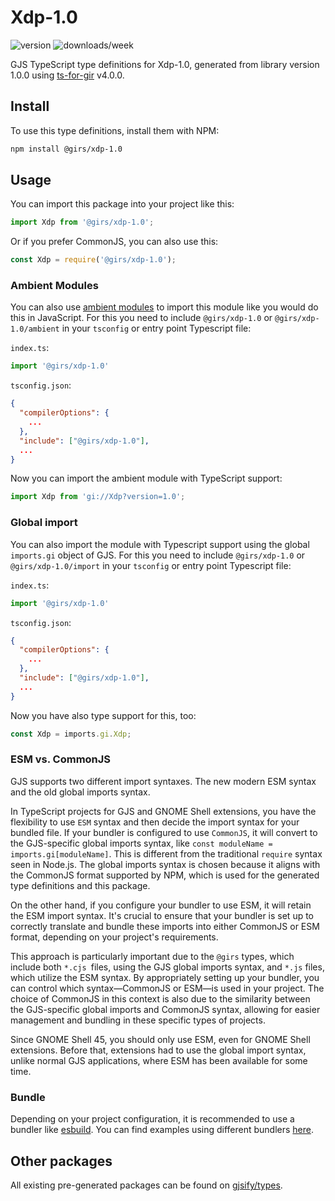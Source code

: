
# Xdp-1.0

![version](https://img.shields.io/npm/v/@girs/xdp-1.0)
![downloads/week](https://img.shields.io/npm/dw/@girs/xdp-1.0)


GJS TypeScript type definitions for Xdp-1.0, generated from library version 1.0.0 using [ts-for-gir](https://github.com/gjsify/ts-for-gir) v4.0.0.


## Install

To use this type definitions, install them with NPM:
```bash
npm install @girs/xdp-1.0
```

## Usage

You can import this package into your project like this:
```ts
import Xdp from '@girs/xdp-1.0';
```

Or if you prefer CommonJS, you can also use this:
```ts
const Xdp = require('@girs/xdp-1.0');
```

### Ambient Modules

You can also use [ambient modules](https://github.com/gjsify/ts-for-gir/tree/main/packages/cli#ambient-modules) to import this module like you would do this in JavaScript.
For this you need to include `@girs/xdp-1.0` or `@girs/xdp-1.0/ambient` in your `tsconfig` or entry point Typescript file:

`index.ts`:
```ts
import '@girs/xdp-1.0'
```

`tsconfig.json`:
```json
{
  "compilerOptions": {
    ...
  },
  "include": ["@girs/xdp-1.0"],
  ...
}
```

Now you can import the ambient module with TypeScript support: 

```ts
import Xdp from 'gi://Xdp?version=1.0';
```

### Global import

You can also import the module with Typescript support using the global `imports.gi` object of GJS.
For this you need to include `@girs/xdp-1.0` or `@girs/xdp-1.0/import` in your `tsconfig` or entry point Typescript file:

`index.ts`:
```ts
import '@girs/xdp-1.0'
```

`tsconfig.json`:
```json
{
  "compilerOptions": {
    ...
  },
  "include": ["@girs/xdp-1.0"],
  ...
}
```

Now you have also type support for this, too:

```ts
const Xdp = imports.gi.Xdp;
```


### ESM vs. CommonJS

GJS supports two different import syntaxes. The new modern ESM syntax and the old global imports syntax.

In TypeScript projects for GJS and GNOME Shell extensions, you have the flexibility to use `ESM` syntax and then decide the import syntax for your bundled file. If your bundler is configured to use `CommonJS`, it will convert to the GJS-specific global imports syntax, like `const moduleName = imports.gi[moduleName]`. This is different from the traditional `require` syntax seen in Node.js. The global imports syntax is chosen because it aligns with the CommonJS format supported by NPM, which is used for the generated type definitions and this package.

On the other hand, if you configure your bundler to use ESM, it will retain the ESM import syntax. It's crucial to ensure that your bundler is set up to correctly translate and bundle these imports into either CommonJS or ESM format, depending on your project's requirements.

This approach is particularly important due to the `@girs` types, which include both `*.cjs `files, using the GJS global imports syntax, and `*.js` files, which utilize the ESM syntax. By appropriately setting up your bundler, you can control which syntax—CommonJS or ESM—is used in your project. The choice of CommonJS in this context is also due to the similarity between the GJS-specific global imports and CommonJS syntax, allowing for easier management and bundling in these specific types of projects.

Since GNOME Shell 45, you should only use ESM, even for GNOME Shell extensions. Before that, extensions had to use the global import syntax, unlike normal GJS applications, where ESM has been available for some time.

### Bundle

Depending on your project configuration, it is recommended to use a bundler like [esbuild](https://esbuild.github.io/). You can find examples using different bundlers [here](https://github.com/gjsify/ts-for-gir/tree/main/examples).

## Other packages

All existing pre-generated packages can be found on [gjsify/types](https://github.com/gjsify/types).

